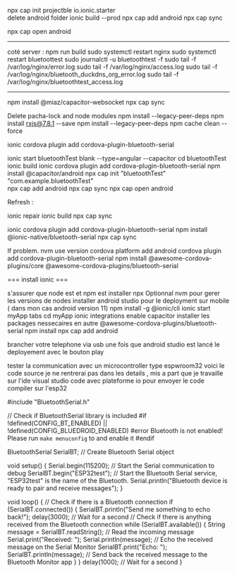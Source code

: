 npx cap init projectble io.ionic.starter  
 delete android folder
ionic build --prod
npx cap add android
npx cap sync

npx cap open android

----------------------------------------------------------------

coté server : 
npm run build
sudo systemctl restart nginx
sudo systemctl restart bluetoottest
sudo journalctl -u bluetoothtest -f
sudo tail -f /var/log/nginx/error.log
sudo tail -f /var/log/nginx/access.log
sudo tail -f /var/log/nginx/bluetooth_duckdns_org_error.log
sudo tail -f /var/log/nginx/bluetoothtest_access.log



---------------------------------------

   <uses-permission android:maxSdkVersion="30" android:name="android.permission.BLUETOOTH" />
  <uses-permission android:name="android.permission.BLUETOOTH_SCAN" />
  <uses-permission android:name="android.permission.BLUETOOTH_CONNECT" />
  <uses-permission android:maxSdkVersion="30" android:name="android.permission.BLUETOOTH_ADMIN" />
  <android:usesCleartextTraffic="true">

  npm install @miaz/capacitor-websocket
npx cap sync


Delete pacha-lock and node modules
npm install --legacy-peer-deps
npm install rxjs@7.8.1 --save
npm install --legacy-peer-deps
npm cache clean --force

ionic cordova plugin add cordova-plugin-bluetooth-serial

ionic start bluetoothTest blank --type=angular --capacitor
cd bluetoothTest
ionic build
ionic cordova plugin add cordova-plugin-bluetooth-serial
npm install @capacitor/android
npx cap init "bluetoothTest" "com.example.bluetoothTest"  
npx cap add android
npx cap sync
npx cap open android

Refresh :

ionic repair
ionic build
npx cap sync

ionic cordova plugin add cordova-plugin-bluetooth-serial
npm install @ionic-native/bluetooth-serial
npx cap sync

If problem. nvm use version
cordova platform add android
cordova plugin add cordova-plugin-bluetooth-serial
npm install @awesome-cordova-plugins/core @awesome-cordova-plugins/bluetooth-serial

=== install ionic ===

s'assurer que node est et npm est installer npx
Optionnal nvm pour gerer les versions de nodes
installer android studio pour le deployment sur mobile ( dans mon cas android version 11)
npm install -g @ionic/cli
ionic start myApp tabs
cd myApp
ionic integrations enable capacitor
installer les packages nessecaires en autre @awesome-cordova-plugins/bluetooth-serial
npm install
npx cap add android

brancher votre telephone via usb
une fois que android studio est lancé le deployement avec le bouton play

tester la communication avec un microcontroller type espwroom32
voici le code source je ne rentrerai pas dans les details , mis a part que je travaille sur l'ide visual studio code avec plateforme io pour envoyer le code compiler sur l'esp32

#include "BluetoothSerial.h"

// Check if BluetoothSerial library is included
#if !defined(CONFIG_BT_ENABLED) || !defined(CONFIG_BLUEDROID_ENABLED)
#error Bluetooth is not enabled! Please run `make menuconfig` to and enable it
#endif

BluetoothSerial SerialBT; // Create Bluetooth Serial object

void setup()
{
Serial.begin(115200); // Start the Serial communication to debug
SerialBT.begin("ESP32test"); // Start the Bluetooth Serial service, "ESP32test" is the name of the Bluetooth.
Serial.println("Bluetooth device is ready to pair and receive messages");
}

void loop()
{
// Check if there is a Bluetooth connection
if (SerialBT.connected())
{
SerialBT.println("Send me something to echo back!");
delay(3000); // Wait for a second
// Check if there is anything received from the Bluetooth connection
while (SerialBT.available())
{
String message = SerialBT.readString(); // Read the incoming message
Serial.print("Received: ");
Serial.println(message); // Echo the received message on the Serial Monitor
SerialBT.print("Echo: ");
SerialBT.println(message); // Send back the received message to the Bluetooth Monitor app
}
}
delay(1000); // Wait for a second
}
